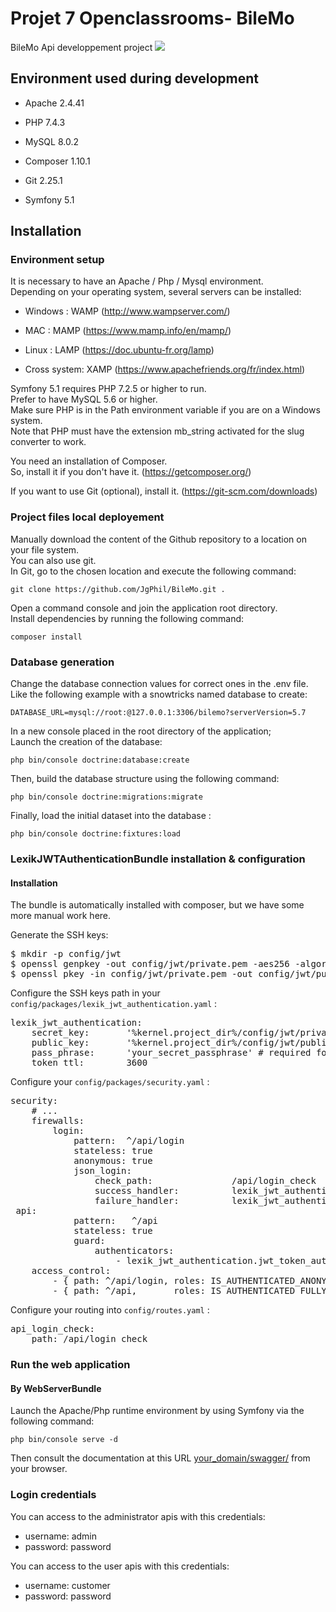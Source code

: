 



<h1>Projet 7 Openclassrooms- BileMo</h1>
    <p>BileMo Api developpement project
             <a href="https://codeclimate.com/github/JgPhil/BileMo/maintainability"><img src="https://api.codeclimate.com/v1/badges/449883de8d8b0bc1c40a/maintainability" /></a>
    </p>
    <h2>Environment used during development</h2>
    <ul>
        <li>
            <p>Apache 2.4.41</p>
        </li>
        <li>
            <p>PHP 7.4.3</p>
        </li>
        <li>
            <p>MySQL 8.0.2</p>
        </li>
        <li>
            <p>Composer 1.10.1</p>
        </li>
        <li>
            <p>Git 2.25.1</p>
        </li>
        <li>
            <p>Symfony 5.1</p>
        </li>
    </ul>
    <h2>Installation</h2>
    <h3>Environment setup</h3>
    <p>It is necessary to have an Apache / Php / Mysql environment.<br>
        Depending on your operating system, several servers can be installed:</p>
    <ul>
        <li>
            <p>Windows : WAMP (<a href="http://www.wampserver.com/" rel="nofollow">http://www.wampserver.com/</a>)</p>
        </li>
        <li>
            <p>MAC : MAMP (<a href="https://www.mamp.info/en/mamp/" rel="nofollow">https://www.mamp.info/en/mamp/</a>)
            </p>
        </li>
        <li>
            <p>Linux : LAMP (<a href="https://doc.ubuntu-fr.org/lamp" rel="nofollow">https://doc.ubuntu-fr.org/lamp</a>)
            </p>
        </li>
        <li>
            <p>Cross system: XAMP (<a href="https://www.apachefriends.org/fr/index.html"
                    rel="nofollow">https://www.apachefriends.org/fr/index.html</a>)</p>
        </li>
    </ul>
    <p>Symfony 5.1 requires PHP 7.2.5 or higher to run.<br>
        Prefer to have MySQL 5.6 or higher.<br>
        Make sure PHP is in the Path environment variable if you are on a Windows system.<br>
        Note that PHP must have the extension mb_string activated for the slug converter to work.</p>
    <p>You need an installation of Composer.<br>
        So, install it if you don't have it. (<a href="https://getcomposer.org/"
            rel="nofollow">https://getcomposer.org/</a>)</p>
    <p>If you want to use Git (optional), install it. (<a href="https://git-scm.com/downloads"
            rel="nofollow">https://git-scm.com/downloads</a>)</p>
    <h3>Project files local deployement</h3>
    <p>Manually download the content of the Github repository to a location on your file system.<br>
        You can also use git.<br>
        In Git, go to the chosen location and execute the following command:</p>
    <pre><code>git clone https://github.com/JgPhil/BileMo.git .</code></pre>
    <p>Open a command console and join the application root directory.<br>
        Install dependencies by running the following command:</p>
    <pre><code>composer install</code></pre>

<h3>Database generation</h3>
<p>Change the database connection values for correct ones in the .env file.<br>
Like the following example with a snowtricks named database to create:</p>
<pre><code>DATABASE_URL=mysql://root:@127.0.0.1:3306/bilemo?serverVersion=5.7
</code></pre>
<p>In a new console placed in the root directory of the application;<br>
Launch the creation of the database:</p>
<pre><code>php bin/console doctrine:database:create
</code></pre>
<p>Then, build the database structure using the following command:</p>
<pre><code>php bin/console doctrine:migrations:migrate
</code></pre>
<p>Finally, load the initial dataset into the database :</p>
<pre><code>php bin/console doctrine:fixtures:load
</code></pre>

<h3>LexikJWTAuthenticationBundle installation & configuration</h3>
<h4>Installation</h4>
<p>The bundle is automatically installed with composer, but we have some more manual work here.</p>

</a>Generate the SSH keys:</h4>
<div class="highlight highlight-source-shell"><pre>$ mkdir -p config/jwt
$ openssl genpkey -out config/jwt/private.pem -aes256 -algorithm rsa -pkeyopt rsa_keygen_bits:4096
$ openssl pkey -in config/jwt/private.pem -out config/jwt/public.pem -pubout</pre></div>

<p>Configure the SSH keys path in your <code>config/packages/lexik_jwt_authentication.yaml</code> :</p>
<div class="highlight highlight-source-yaml"><pre><span class="pl-ent">lexik_jwt_authentication</span>:
    <span class="pl-ent">secret_key</span>:       <span class="pl-s"><span class="pl-pds">'</span>%kernel.project_dir%/config/jwt/private.pem<span class="pl-pds">'</span></span> <span class="pl-c"><span class="pl-c">#</span> required for token creation</span>
    <span class="pl-ent">public_key</span>:       <span class="pl-s"><span class="pl-pds">'</span>%kernel.project_dir%/config/jwt/public.pem<span class="pl-pds">'</span></span>  <span class="pl-c"><span class="pl-c">#</span> required for token verification</span>
    <span class="pl-ent">pass_phrase</span>:      <span class="pl-s"><span class="pl-pds">'</span>your_secret_passphrase<span class="pl-pds">'</span></span> <span class="pl-c"><span class="pl-c">#</span> required for token creation, usage of an environment variable is recommended</span>
    <span class="pl-ent">token_ttl</span>:        <span class="pl-c1">3600</span></pre></div>
<p>Configure your <code>config/packages/security.yaml</code> :</p>
<div class="highlight highlight-source-yaml"><pre><span class="pl-ent">security</span>:
    <span class="pl-c"><span class="pl-c">#</span> ...</span>    
    <span class="pl-ent">firewalls</span>:
        <span class="pl-ent">login</span>:
            <span class="pl-ent">pattern</span>:  <span class="pl-s">^/api/login</span>
            <span class="pl-ent">stateless</span>: <span class="pl-c1">true</span>
            <span class="pl-ent">anonymous</span>: <span class="pl-c1">true</span>
            <span class="pl-ent">json_login</span>:
                <span class="pl-ent">check_path</span>:               <span class="pl-s">/api/login_check</span>
                <span class="pl-ent">success_handler</span>:          <span class="pl-s">lexik_jwt_authentication.handler.authentication_success</span>
                <span class="pl-ent">failure_handler</span>:          <span class="pl-s">lexik_jwt_authentication.handler.authentication_failure</span>
 <span class="pl-ent">api</span>:
            <span class="pl-ent">pattern</span>:   <span class="pl-s">^/api</span>
            <span class="pl-ent">stateless</span>: <span class="pl-c1">true</span>
            <span class="pl-ent">guard</span>:
                <span class="pl-ent">authenticators</span>:
                    - <span class="pl-s">lexik_jwt_authentication.jwt_token_authenticator</span>
    <span class="pl-ent">access_control</span>:
        - <span class="pl-s">{ path: ^/api/login, roles: IS_AUTHENTICATED_ANONYMOUSLY }</span>
        - <span class="pl-s">{ path: ^/api,       roles: IS_AUTHENTICATED_FULLY }</span></pre></div>
<p>Configure your routing into <code>config/routes.yaml</code> :</p>
<div class="highlight highlight-source-yaml"><pre><span class="pl-ent">api_login_check</span>:
    <span class="pl-ent">path</span>: <span class="pl-s">/api/login_check</span></pre></div>
<h3>Run the web application</h3>
<h4>By WebServerBundle</h4>
<p>Launch the Apache/Php runtime environment by using Symfony via the following command:</p>
<pre><code>php bin/console serve -d
</code></pre>
<p>
Then consult the documentation at this URL <a href="http://localhost:8000/swagger/" rel="nofollow">your_domain/swagger/</a> from your browser.
</p>
<h3>Login credentials</h3>
<p>You can access to the administrator apis with this credentials:</p>
<ul>
    <li>username: admin</li>
    <li>password: password</li>
</ul>
<p>You can access to the user apis with this credentials:</p>
<ul>
    <li>username: customer</li>
    <li>password: password</li>
</ul>
